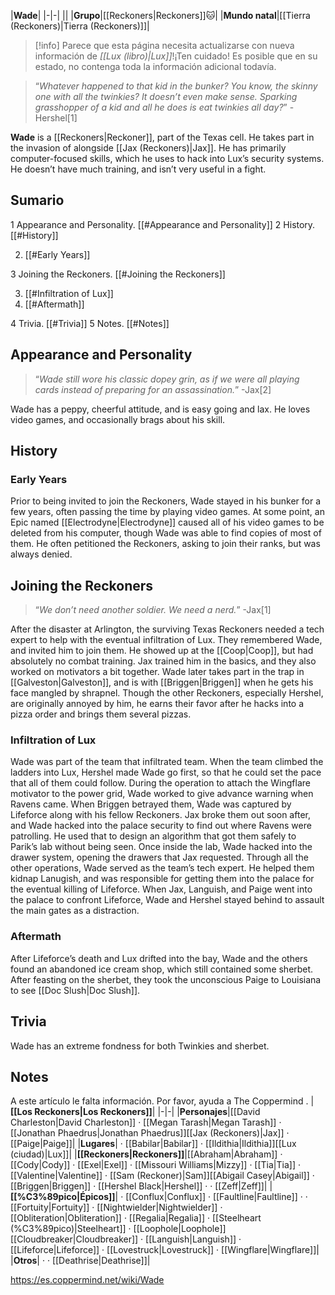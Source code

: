 |**Wade**|
|-|-|
||
|**Grupo**|[[Reckoners\|Reckoners]]🐱︎|
|**Mundo natal**|[[Tierra (Reckoners)\|Tierra (Reckoners)]]|

> [!info] Parece que esta página necesita actualizarse con nueva información de *[[Lux (libro)\|Lux]]*!¡Ten cuidado! Es posible que en su estado, no contenga toda la información adicional todavía.

>“*Whatever happened to that kid in the bunker? You know, the skinny one with all the twinkies? It doesn’t even make sense. Sparking grasshopper of a kid and all he does is eat twinkies all day?*”
\-Hershel[1]


**Wade** is a [[Reckoners\|Reckoner]], part of the Texas cell. He takes part in the invasion of  alongside [[Jax (Reckoners)\|Jax]]. He has primarily computer-focused skills, which he uses to hack into Lux’s security systems. He doesn’t have much training, and isn’t very useful in a fight.

## Sumario

1 Appearance and Personality. [[#Appearance and Personality]] 
2 History. [[#History]] 

2. [[#Early Years]] 


3 Joining the Reckoners. [[#Joining the Reckoners]] 

3. [[#Infiltration of Lux]] 
3. [[#Aftermath]] 


4 Trivia. [[#Trivia]] 
5 Notes. [[#Notes]] 


## Appearance and Personality
>“*Wade still wore his classic dopey grin, as if we were all playing cards instead of preparing for an assassination.*”
\-Jax[2]


Wade has a peppy, cheerful attitude, and is easy going and lax. He loves video games, and occasionally brags about his skill.

## History
### Early Years
Prior to being invited to join the Reckoners, Wade stayed in his bunker for a few years, often passing the time by playing video games. At some point, an Epic named [[Electrodyne\|Electrodyne]] caused all of his video games to be deleted from his computer, though Wade was able to find copies of most of them. He often petitioned the Reckoners, asking to join their ranks, but was always denied.

## Joining the Reckoners
>“*We don’t need another soldier. We need a nerd.*”
\-Jax[1]


After the disaster at Arlington, the surviving Texas Reckoners needed a tech expert to help with the eventual infiltration of Lux. They remembered Wade, and invited him to join them. He showed up at the [[Coop\|Coop]], but had absolutely no combat training. Jax trained him in the basics, and they also worked on motivators a bit together. Wade later takes part in the trap in [[Galveston\|Galveston]], and is with [[Briggen\|Briggen]] when he gets his face mangled by shrapnel. Though the other Reckoners, especially Hershel, are originally annoyed by him, he earns their favor after he hacks into a pizza order and brings them several pizzas.

### Infiltration of Lux
Wade was part of the team that infiltrated team. When the team climbed the ladders into Lux, Hershel made Wade go first, so that he could set the pace that all of them could follow. During the operation to attach the Wingflare motivator to the power grid, Wade worked to give advance warning when Ravens came. When Briggen betrayed them, Wade was captured by Lifeforce along with his fellow Reckoners. Jax broke them out soon after, and Wade hacked into the palace security to find out where Ravens were patrolling. He used that to design an algorithm that got them safely to Parik’s lab without being seen. Once inside the lab, Wade hacked into the drawer system, opening the drawers that Jax requested.
Through all the other operations, Wade served as the team’s tech expert. He helped them kidnap Lanugish, and was responsible for getting them into the palace for the eventual killing of Lifeforce. When Jax, Languish, and Paige went into the palace to confront Lifeforce, Wade and Hershel stayed behind to assault the main gates as a distraction.

### Aftermath
After Lifeforce’s death and Lux drifted into the bay, Wade and the others found an abandoned ice cream shop, which still contained some sherbet. After feasting on the sherbet, they took the unconscious Paige to Louisiana to see [[Doc Slush\|Doc Slush]].

## Trivia
Wade has an extreme fondness for both Twinkies and sherbet.
## Notes

A este artículo le falta información. Por favor, ayuda a The Coppermind .
|**[[Los Reckoners\|Los Reckoners]]**|
|-|-|
|**Personajes**|[[David Charleston\|David Charleston]] · [[Megan Tarash\|Megan Tarash]] · [[Jonathan Phaedrus\|Jonathan Phaedrus]][[Jax (Reckoners)\|Jax]] · [[Paige\|Paige]]|
|**Lugares**| · [[Babilar\|Babilar]] · [[Ildithia\|Ildithia]][[Lux (ciudad)\|Lux]]|
|**[[Reckoners\|Reckoners]]**|[[Abraham\|Abraham]] · [[Cody\|Cody]] · [[Exel\|Exel]] · [[Missouri Williams\|Mizzy]] · [[Tia\|Tia]] · [[Valentine\|Valentine]] · [[Sam (Reckoner)\|Sam]][[Abigail Casey\|Abigail]] · [[Briggen\|Briggen]] · [[Hershel Black\|Hershel]] ·  · [[Zeff\|Zeff]]|
|**[[%C3%89pico\|Épicos]]**| · [[Conflux\|Conflux]] · [[Faultline\|Faultline]] ·  · [[Fortuity\|Fortuity]] · [[Nightwielder\|Nightwielder]] · [[Obliteration\|Obliteration]] · [[Regalia\|Regalia]] · [[Steelheart (%C3%89pico)\|Steelheart]] · [[Loophole\|Loophole]][[Cloudbreaker\|Cloudbreaker]] · [[Languish\|Languish]] · [[Lifeforce\|Lifeforce]] · [[Lovestruck\|Lovestruck]] · [[Wingflare\|Wingflare]]|
|**Otros**| ·  · [[Deathrise\|Deathrise]]|



https://es.coppermind.net/wiki/Wade
